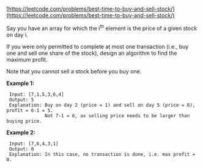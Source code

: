 [https://leetcode.com/problems/best-time-to-buy-and-sell-stock/](https://leetcode.com/problems/best-time-to-buy-and-sell-stock/)

Say you have an array for which the i<sup>th</sup> element is the price of a given stock on day i.

If you were only permitted to complete at most one transaction (i.e., buy one and sell one share of the stock), design an algorithm to find the maximum profit.

Note that you cannot sell a stock before you buy one.

**Example 1:**
```
 Input: [7,1,5,3,6,4]
 Output: 5
 Explanation: Buy on day 2 (price = 1) and sell on day 5 (price = 6), profit = 6-1 = 5.
              Not 7-1 = 6, as selling price needs to be larger than buying price.
```

**Example 2:**
```
 Input: [7,6,4,3,1]
 Output: 0
 Explanation: In this case, no transaction is done, i.e. max profit = 0.
```